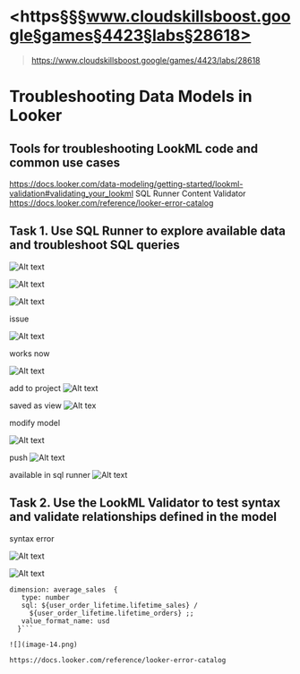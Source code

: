 # <https§§§www.cloudskillsboost.google§games§4423§labs§28618>
> <https://www.cloudskillsboost.google/games/4423/labs/28618>

# Troubleshooting Data Models in Looker

## Tools for troubleshooting LookML code and common use cases

https://docs.looker.com/data-modeling/getting-started/lookml-validation#validating_your_lookml
SQL Runner
Content Validator
https://docs.looker.com/reference/looker-error-catalog

## Task 1. Use SQL Runner to explore available data and troubleshoot SQL queries

![Alt text](image-2.png)

![Alt text](image-3.png)

![Alt text](image-4.png)

issue

![Alt text](image-5.png)

works now

![Alt text](image-6.png)

add to project
![Alt text](image-7.png)

saved as  view
![Alt tex](image-8.png)

modify model

![Alt text](image-9.png)

push 
![Alt text](image-10.png)

available in sql runner
![Alt text](image-11.png)

## Task 2. Use the LookML Validator to test syntax and validate relationships defined in the model

syntax error

![Alt text](image-12.png)

![Alt text](image-13.png)

```
dimension: average_sales  {
   type: number
   sql: ${user_order_lifetime.lifetime_sales} /
     ${user_order_lifetime.lifetime_orders} ;;
   value_format_name: usd
  }```

![](image-14.png)

https://docs.looker.com/reference/looker-error-catalog


